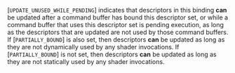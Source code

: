 [`UPDATE_UNUSED_WHILE_PENDING`] indicates
that descriptors in this binding  **can**  be updated after a command buffer
has bound this descriptor set, or while a command buffer that uses this
descriptor set is pending execution, as long as the descriptors that are
updated are not used by those command buffers.
If [`PARTIALLY_BOUND`] is also set, then
descriptors  **can**  be updated as long as they are not dynamically used by
any shader invocations.
If [`PARTIALLY_BOUND`] is not set, then
descriptors  **can**  be updated as long as they are not statically used by
any shader invocations.